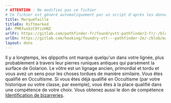 ```yaml
---
# ATTENTION : Ne modifiez pas ce fichier
# Ce fichier est généré automatiquement par un script d'après les données du module Foundry VTT officiel et de sa traduction
title: Marquéfaille
titleEn: Riftmarked
id: PMRfunXzC9YizHNZ
urlFr: https://gitlab.com/pathfinder-fr/foundryvtt-pathfinder2-fr/-/blob/master/data/feats/PMRfunXzC9YizHNZ.htm
urlEn: https://gitlab.com/hooking/foundry-vtt---pathfinder-2e/-/blob/master/packs/data/feats.db/riftmarked.json
layout: dons
---
```

Il y a longtemps, les qlippoths ont marqué quelqu'un dans votre lignée, plus probablement à travers leur pierres runiques antiques qui parsèment la surface de Golarion. Le vôtre est un lignage ancien, primordial et tordu et vous avez un sens pour les choses tordues de manière similaire. Vous êtes qualifié en Occultisme. Si vous êtes déjà qualifié en Occultisme (par votre historique ou votre classe, par exemple), vous êtes à la place qualifié dans une compétence de votre choix. Vous obtenez aussi le don de compétence [Identification de bizarreries](identification-de-bizarreries.md).
